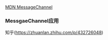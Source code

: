 [MDN MessageChannel](https://developer.mozilla.org/en-US/docs/Web/API/MessageChannel)

### MessgaeChannel应用
知乎(https://zhuanlan.zhihu.com/p/432726048)